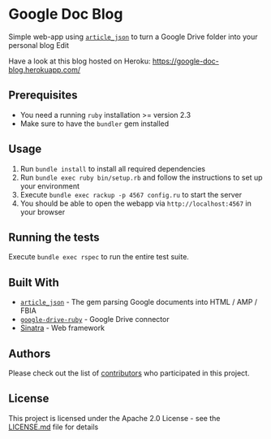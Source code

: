 # Google Doc Blog

Simple web-app using [`article_json`](https://github.com/Devex/article_json) to turn a Google Drive folder into your personal blog Edit

Have a look at this blog hosted on Heroku: https://google-doc-blog.herokuapp.com/

## Prerequisites

* You need a running `ruby` installation >= version 2.3
* Make sure to have the `bundler` gem installed
 
## Usage

1. Run `bundle install` to install all required dependencies
1. Run `bundle exec ruby bin/setup.rb` and follow the instructions to set up your environment
1. Execute `bundle exec rackup -p 4567 config.ru` to start the server
1. You should be able to open the webapp via `http://localhost:4567` in your browser 

## Running the tests

Execute `bundle exec rspec` to run the entire test suite.

## Built With

* [`article_json`](https://github.com/Devex/article_json) - The gem parsing Google documents into HTML / AMP / FBIA
* [`google-drive-ruby`](https://github.com/gimite/google-drive-ruby) - Google Drive connector
* [Sinatra](http://github.com/sinatra/sinatra) - Web framework

## Authors

Please check out the list of [contributors](https://github.com/your/project/contributors) who participated in this project.

## License

This project is licensed under the Apache 2.0 License - see the [LICENSE.md](LICENSE.md) file for details
